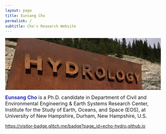 ```yaml
---
layout: page
title: Eunsang Cho
permalink: /
subtitle: Cho's Research Website
---
```


<img src="img/hydrology.jpg" width="820" align="center"/>

<b><span style="font-size: 16px !important; color: #2a2eba;">Eunsang Cho</span></b> <span style="font-size: 16px !important;"> is a Ph.D. candidate in Department of Civil and Environmental Engineering & Earth Systems Research Center, Institute for the Study of Earth, Oceans, and Space (EOS), at University of New Hampshire, Durham, New Hampshire, U.S.</span>  

https://visitor-badge.glitch.me/badge?page_id=echo-hydro.github.io
